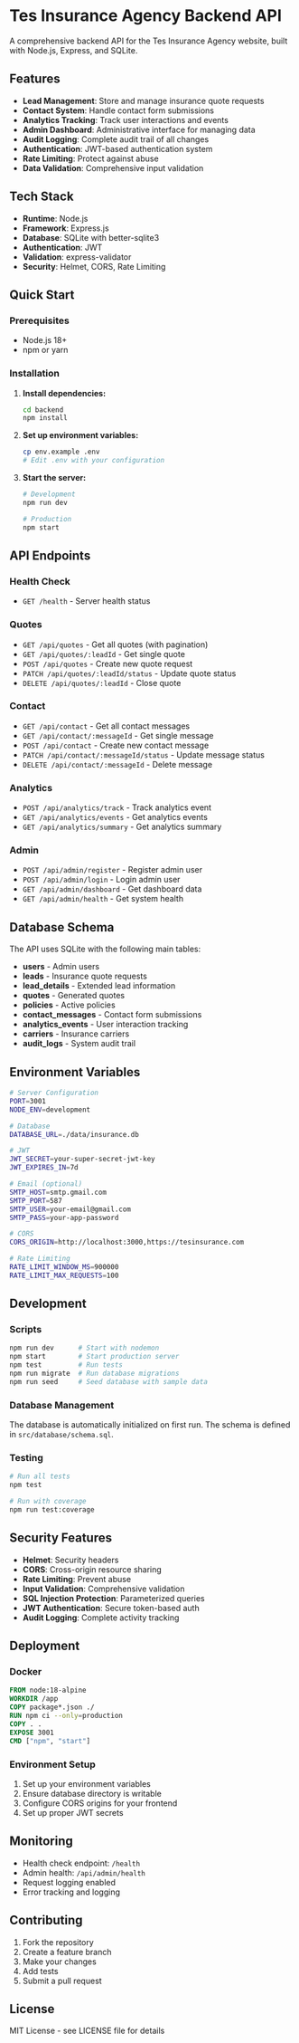 # Tes Insurance Agency Backend API

A comprehensive backend API for the Tes Insurance Agency website, built with Node.js, Express, and SQLite.

## Features

- **Lead Management**: Store and manage insurance quote requests
- **Contact System**: Handle contact form submissions
- **Analytics Tracking**: Track user interactions and events
- **Admin Dashboard**: Administrative interface for managing data
- **Audit Logging**: Complete audit trail of all changes
- **Authentication**: JWT-based authentication system
- **Rate Limiting**: Protect against abuse
- **Data Validation**: Comprehensive input validation

## Tech Stack

- **Runtime**: Node.js
- **Framework**: Express.js
- **Database**: SQLite with better-sqlite3
- **Authentication**: JWT
- **Validation**: express-validator
- **Security**: Helmet, CORS, Rate Limiting

## Quick Start

### Prerequisites

- Node.js 18+ 
- npm or yarn

### Installation

1. **Install dependencies:**
   ```bash
   cd backend
   npm install
   ```

2. **Set up environment variables:**
   ```bash
   cp env.example .env
   # Edit .env with your configuration
   ```

3. **Start the server:**
   ```bash
   # Development
   npm run dev
   
   # Production
   npm start
   ```

## API Endpoints

### Health Check
- `GET /health` - Server health status

### Quotes
- `GET /api/quotes` - Get all quotes (with pagination)
- `GET /api/quotes/:leadId` - Get single quote
- `POST /api/quotes` - Create new quote request
- `PATCH /api/quotes/:leadId/status` - Update quote status
- `DELETE /api/quotes/:leadId` - Close quote

### Contact
- `GET /api/contact` - Get all contact messages
- `GET /api/contact/:messageId` - Get single message
- `POST /api/contact` - Create new contact message
- `PATCH /api/contact/:messageId/status` - Update message status
- `DELETE /api/contact/:messageId` - Delete message

### Analytics
- `POST /api/analytics/track` - Track analytics event
- `GET /api/analytics/events` - Get analytics events
- `GET /api/analytics/summary` - Get analytics summary

### Admin
- `POST /api/admin/register` - Register admin user
- `POST /api/admin/login` - Login admin user
- `GET /api/admin/dashboard` - Get dashboard data
- `GET /api/admin/health` - Get system health

## Database Schema

The API uses SQLite with the following main tables:

- **users** - Admin users
- **leads** - Insurance quote requests
- **lead_details** - Extended lead information
- **quotes** - Generated quotes
- **policies** - Active policies
- **contact_messages** - Contact form submissions
- **analytics_events** - User interaction tracking
- **carriers** - Insurance carriers
- **audit_logs** - System audit trail

## Environment Variables

```bash
# Server Configuration
PORT=3001
NODE_ENV=development

# Database
DATABASE_URL=./data/insurance.db

# JWT
JWT_SECRET=your-super-secret-jwt-key
JWT_EXPIRES_IN=7d

# Email (optional)
SMTP_HOST=smtp.gmail.com
SMTP_PORT=587
SMTP_USER=your-email@gmail.com
SMTP_PASS=your-app-password

# CORS
CORS_ORIGIN=http://localhost:3000,https://tesinsurance.com

# Rate Limiting
RATE_LIMIT_WINDOW_MS=900000
RATE_LIMIT_MAX_REQUESTS=100
```

## Development

### Scripts

```bash
npm run dev      # Start with nodemon
npm start        # Start production server
npm test         # Run tests
npm run migrate  # Run database migrations
npm run seed     # Seed database with sample data
```

### Database Management

The database is automatically initialized on first run. The schema is defined in `src/database/schema.sql`.

### Testing

```bash
# Run all tests
npm test

# Run with coverage
npm run test:coverage
```

## Security Features

- **Helmet**: Security headers
- **CORS**: Cross-origin resource sharing
- **Rate Limiting**: Prevent abuse
- **Input Validation**: Comprehensive validation
- **SQL Injection Protection**: Parameterized queries
- **JWT Authentication**: Secure token-based auth
- **Audit Logging**: Complete activity tracking

## Deployment

### Docker

```dockerfile
FROM node:18-alpine
WORKDIR /app
COPY package*.json ./
RUN npm ci --only=production
COPY . .
EXPOSE 3001
CMD ["npm", "start"]
```

### Environment Setup

1. Set up your environment variables
2. Ensure database directory is writable
3. Configure CORS origins for your frontend
4. Set up proper JWT secrets

## Monitoring

- Health check endpoint: `/health`
- Admin health: `/api/admin/health`
- Request logging enabled
- Error tracking and logging

## Contributing

1. Fork the repository
2. Create a feature branch
3. Make your changes
4. Add tests
5. Submit a pull request

## License

MIT License - see LICENSE file for details
